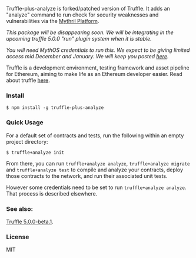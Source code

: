 Truffle-plus-analyze is forked/patched version of Truffle. It adds
an "analyze" command to run check for security weaknesses and
vulnerabilities via the [Mythril Platform](https://mythril.ai).

*This package will be disappearing soon. We will be integrating in the
upcoming truffle 5.0.0 "run" plugin system when it is stable.*


*You will need MythOS credentials to run this. We expect to be giving limited access
mid December and January. We will keep you posted [here](https://mythril.ai/api-key).*

Truffle is a development environment, testing framework and asset
pipeline for Ethereum, aiming to make life as an Ethereum developer
easier. Read about truffle [here](https://truffleframework.com/docs/truffle/overview).

### Install

```
$ npm install -g truffle-plus-analyze
```

### Quick Usage

For a default set of contracts and tests, run the following within an empty project directory:

```
$ truffle+analyze init
```

From there, you can run `truffle+analyze analyze`, `truffle+analyze
migrate` and `truffle+analyze test` to compile and analyze your contracts, deploy
those contracts to the network, and run their associated unit tests.

However some credentials need to be set to run `truffle+analyze analyze`. That process is described elsewhere.

### See also:

[Truffle 5.0.0-beta.1](https://www.npmjs.com/package/truffle/v/5.0.0-beta.1).

### License

MIT
